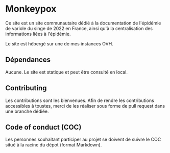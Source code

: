# Monkeypox

Ce site est un site communautaire dédié à la documentation de l'épidémie de variole du singe de 2022 en France, ainsi qu'à la centralisation des informations liées à l'épidémie.

Le site est hébergé sur une de mes instances OVH.

## Dépendances

Aucune. Le site est statique et peut être consulté en local.

## Contributing

Les contributions sont les bienvenues. Afin de rendre les contributions accessibles à toustes, merci de les réaliser sous forme de pull request dans une branche dédiée.

## Code of conduct (COC)

Les personnes souhaitant participer au projet se doivent de suivre le COC situé à la racine du dépot (format Markdown).
